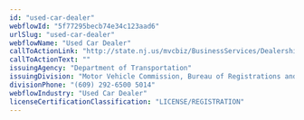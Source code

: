 ```yaml
---
id: "used-car-dealer"
webflowId: "5f77295becb74e34c123aad6"
urlSlug: "used-car-dealer"
webflowName: "Used Car Dealer"
callToActionLink: "http://state.nj.us/mvcbiz/BusinessServices/Dealership.htm"
callToActionText: ""
issuingAgency: "Department of Transportation"
issuingDivision: "Motor Vehicle Commission, Bureau of Registrations and Titles"
divisionPhone: "(609) 292-6500 5014"
webflowIndustry: "Used Car Dealer"
licenseCertificationClassification: "LICENSE/REGISTRATION"
---
```

